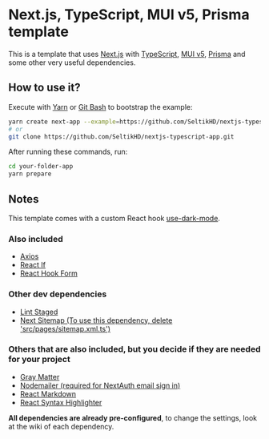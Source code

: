 # Next.js, TypeScript, MUI v5, Prisma template

This is a template that uses [Next.js](https://nextjs.org/) with [TypeScript](https://www.typescriptlang.org/), [MUI v5](https://mui.com/), [Prisma](https://www.prisma.io/) and some other very useful dependencies.

## How to use it?

Execute with [Yarn](https://yarnpkg.com/lang/en/docs/cli/create/) or [Git Bash](https://git-scm.com/) to bootstrap the example:

```bash
yarn create next-app --example=https://github.com/SeltikHD/nextjs-typescript-app
# or
git clone https://github.com/SeltikHD/nextjs-typescript-app.git
```

After running these commands, run:

```bash
cd your-folder-app
yarn prepare
```

## Notes

This template comes with a custom React hook [use-dark-mode](https://www.npmjs.com/package/use-dark-mode).

### Also included

- [Axios](https://www.npmjs.com/package/axios)
- [React If](https://www.npmjs.com/package/react-if)
- [React Hook Form](https://www.npmjs.com/package/react-hook-form)

### Other dev dependencies

- [Lint Staged](https://www.npmjs.com/package/lint-staged)
- [Next Sitemap (To use this dependency, delete 'src/pages/sitemap.xml.ts')](https://www.npmjs.com/package/next-sitemap)

### Others that are also included, but you decide if they are needed for your project

- [Gray Matter](https://www.npmjs.com/package/gray-matter)
- [Nodemailer (required for NextAuth email sign in)](https://www.npmjs.com/package/nodemailer)
- [React Markdown](https://www.npmjs.com/package/react-markdown)
- [React Syntax Highlighter](https://www.npmjs.com/package/react-syntax-highlighter)

**All dependencies are already pre-configured**, to change the settings, look at the wiki of each dependency.
